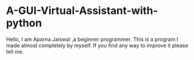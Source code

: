 # A-GUI-Virtual-Assistant-with-python


Hello, I am Aparna Jaiswal ,a beginner programmer. This is a program I made almost completely by myself. If you find any way to improve it please tell me.



